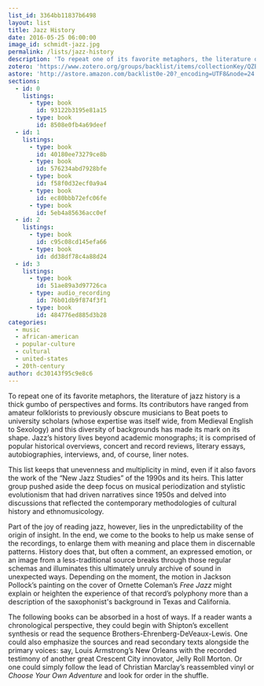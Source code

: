 ```yaml
---
list_id: 3364bb11837b6498
layout: list
title: Jazz History
date: 2016-05-25 06:00:00
image_id: schmidt-jazz.jpg
permalink: /lists/jazz-history
description: 'To repeat one of its favorite metaphors, the literature of jazz history is a thick gumbo of perspectives and forms. This list keeps that unevenness and multiplicity in mind, even if it also favors the work of the “New Jazz Studies” of the 1990s and its heirs. Some readers may want chronological perspectives; others to read secondary texts alongside the primary voices. Or _Choose Your Own Adventure_ and look for order in the shuffle.'
zotero: 'https://www.zotero.org/groups/backlist/items/collectionKey/QZEQSGZR'
astore: 'http://astore.amazon.com/backlist0e-20?_encoding=UTF8&node=24'
sections: 
  - id: 0
    listings:
      - type: book
        id: 93122b3195e81a15
      - type: book
        id: 8508e0fb4a69deef
  - id: 1
    listings:
      - type: book
        id: 40180ee73279ce8b
      - type: book
        id: 576234abd7928bfe
      - type: book
        id: f58f0d32ecf0a9a4
      - type: book
        id: ec80bbb72efc06fe
      - type: book
        id: 5eb4a85636acc0ef
  - id: 2
    listings:
      - type: book
        id: c95c08cd145efa66
      - type: book
        id: dd38df78c4a88d24
  - id: 3
    listings:
      - type: book
        id: 51ae89a3d97726ca
      - type: audio_recording
        id: 76b01db9f874f3f1
      - type: book
        id: 484776ed885d3b28
categories:
  - music
  - african-american
  - popular-culture
  - cultural
  - united-states
  - 20th-century
author: dc30143f95c9e8c6
---
```

To repeat one of its favorite metaphors, the literature of jazz history is a thick gumbo of perspectives and forms. Its contributors have ranged from amateur folklorists to previously obscure musicians to Beat poets to university scholars (whose expertise was itself wide, from Medieval English to Sexology) and this diversity of backgrounds has made its mark on its shape. Jazz’s history lives beyond academic monographs; it is comprised of popular historical overviews, concert and record reviews, literary essays, autobiographies, interviews, and, of course, liner notes. 

This list keeps that unevenness and multiplicity in mind, even if it also favors the work of the “New Jazz Studies” of the 1990s and its heirs. This latter group pushed aside the deep focus on musical periodization and stylistic evolutionism that had driven narratives since 1950s and delved into discussions that reflected the contemporary methodologies of cultural history and ethnomusicology. 

Part of the joy of reading jazz, however, lies in the unpredictability of the origin of insight. In the end, we come to the books to help us make sense of the recordings, to enlarge them with meaning and place them in discernable patterns. History does that, but often a comment, an expressed emotion, or an image from a less-traditional source breaks through those regular schemas and illuminates this ultimately unruly archive of sound in unexpected ways. Depending on the moment, the motion in Jackson Pollock’s painting on the cover of Ornette Coleman’s _Free Jazz_ might explain or heighten the experience of that record’s polyphony more than a description of the saxophonist's background in Texas and California.

The following books can be absorbed in a host of ways. If a reader wants a chronological perspective, they could begin with Shipton’s excellent synthesis or read the sequence Brothers-Ehrenberg-DeVeaux-Lewis. One could also emphasize the sources and read secondary texts alongside the primary voices: say, Louis Armstrong’s New Orleans with the recorded testimony of another great Crescent City innovator, Jelly Roll Morton. Or one could simply follow the lead of Christian Marclay’s reassembled vinyl or _Choose Your Own Adventure_ and look for order in the shuffle.